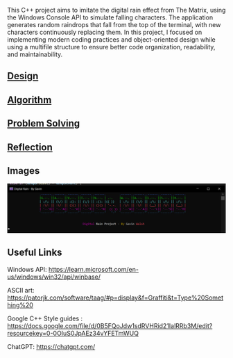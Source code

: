 This C++ project aims to imitate the digital rain effect from The Matrix, using the Windows Console API to simulate falling characters. The application generates random raindrops that fall from the top of the terminal, with new characters continuously replacing them. In this project, I focused on implementing modern coding practices and object-oriented design while using a multifile structure to ensure better code organization, readability, and maintainability.

## [Design](/docs/pages/design.md)

## [Algorithm](/docs/pages/algorithm.md)

## [Problem Solving](/docs/pages/problems.md)

## [Reflection](/docs/pages/reflection.md)


## Images
<img src="https://raw.githubusercontent.com/Gavwalsh15/digital-rain-cpp/main/docs/assets/images/startup.png">

## Useful Links

Windows API: https://learn.microsoft.com/en-us/windows/win32/api/winbase/

ASCII art: https://patorjk.com/software/taag/#p=display&f=Graffiti&t=Type%20Something%20

Google C++ Style guides : https://docs.google.com/file/d/0B5FQoJdw1sdRVHRid21IalRRb3M/edit?resourcekey=0-0OIuS0JpAEz34vYFETmWUQ

ChatGPT: https://chatgpt.com/